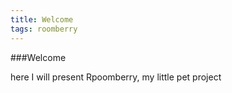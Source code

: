 ```yaml
---
title: Welcome
tags: roomberry 
---
```


###Welcome

here I will present Rpoomberry, my little pet project

